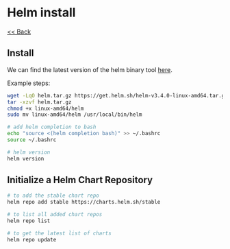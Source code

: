 # Helm install

[<< Back](./README.md)

## Install

We can find the latest version of the helm binary tool [here](https://github.com/helm/helm/releases/latest).

Example steps:

```bash
wget -LqO helm.tar.gz https://get.helm.sh/helm-v3.4.0-linux-amd64.tar.gz
tar -xzvf helm.tar.gz
chmod +x linux-amd64/helm
sudo mv linux-amd64/helm /usr/local/bin/helm

# add helm completion to bash
echo "source <(helm completion bash)" >> ~/.bashrc
source ~/.bashrc

# helm version
helm version
```

## Initialize a Helm Chart Repository

```bash
# to add the stable chart repo
helm repo add stable https://charts.helm.sh/stable

# to list all added chart repos
helm repo list

# to get the latest list of charts
helm repo update
```
